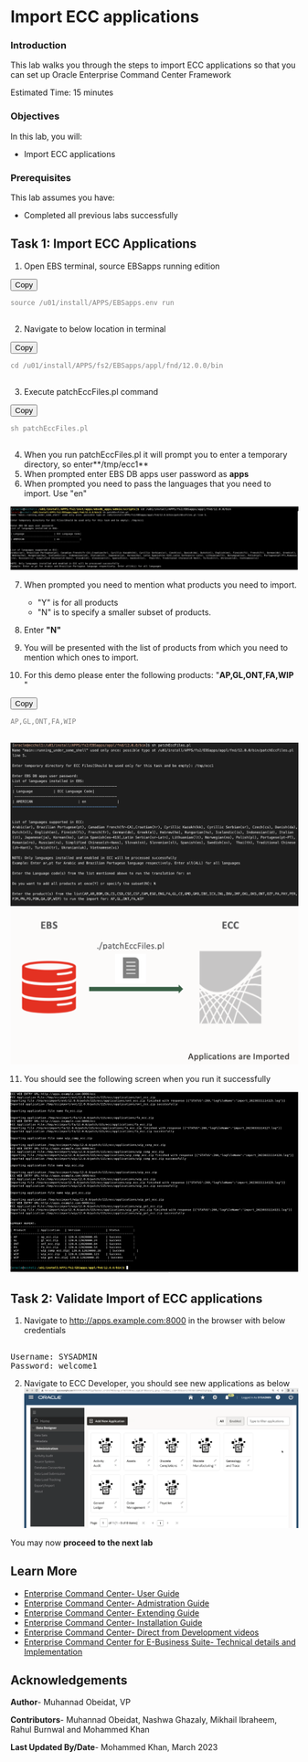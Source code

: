 # Import ECC applications

### Introduction


This lab walks you through the steps to import ECC applications so that you can set up Oracle Enterprise Command Center Framework



Estimated Time: 15 minutes

### Objectives
In this lab, you will:
* Import ECC applications


### Prerequisites

This lab assumes you have:
* Completed all previous labs successfully 

##  

## Task 1: Import ECC Applications

1.  Open EBS terminal, source EBSapps running edition
<pre><button class="copy-button" title="Copy text to clipboard">Copy</button><code class="hljs apache"><span class="copy-code"><span class="hljs-attribute"><div style="color:grey"> 
source /u01/install/APPS/EBSapps.env run 
</div>
</span></code></pre></li>


2. Navigate to below location in terminal 

<pre><button class="copy-button" title="Copy text to clipboard">Copy</button><code class="hljs apache"><span class="copy-code"><span class="hljs-attribute"><div style="color:grey"> 
cd /u01/install/APPS/fs2/EBSapps/appl/fnd/12.0.0/bin
</div>
</span></code></pre></li>

3. Execute patchEccFiles.pl command
<pre><button class="copy-button" title="Copy text to clipboard">Copy</button><code class="hljs apache"><span class="copy-code"><span class="hljs-attribute"><div style="color:grey"> 
sh patchEccFiles.pl
</div>
</span></code></pre></li>


4. When you run patchEccFiles.pl it will prompt you to enter a temporary directory, so enter**/tmp/ecc1**
5. When prompted enter EBS DB apps user password as **apps**
6. When prompted you need to pass the languages that you need to import. Use "en" 

![Import applications](../images/import101.png "Import applications")


7. When prompted you need to mention what products you need to import. 
     * "Y" is for all products
     * "N" is to specify a smaller subset of products. 

8. Enter **"N"** 

9. You will be presented with the list of products from which you need to mention which ones to import. 

10. For this demo please enter the following products: "**AP,GL,ONT,FA,WIP** "

<pre><button class="copy-button" title="Copy text to clipboard">Copy</button><code class="hljs apache"><span class="copy-code"><span class="hljs-attribute"><div style="color:grey"> 
AP,GL,ONT,FA,WIP
</div>
</span></code></pre></li>

![Enter products to import](../images/importecc1.png "Enter products to import")
![Import Applications from EBS](../images/import1000.png "Import Applications from EBS")

11. You should see the following  screen when you run it successfully

![Successful import of applications from EBS to ECC](../images/payables12.png "Successful import")


## Task 2: Validate Import of ECC applications

1. Navigate to http://apps.example.com:8000 in the browser with below credentials 

 <pre><span class="hljs-attribute">
Username: SYSADMIN
Password: welcome1
</span></code></pre></li>

    
2. Navigate to ECC Developer, you should see new applications as below
![Validate import of ECC applications](../images/5apps.png "Validate import of ECC applications")


You may now **proceed to the next lab**


## Learn More
* [Enterprise Command Center- User Guide](https://docs.oracle.com/cd/E26401_01/doc.122/e22956/T27641T671922.htm)
* [Enterprise Command Center- Admistration Guide](https://docs.oracle.com/cd/E26401_01/doc.122/f34732/toc.htm)
* [Enterprise Command Center- Extending Guide](https://docs.oracle.com/cd/E26401_01/doc.122/f21671/T673609T673618.htm)
* [Enterprise Command Center- Installation Guide](https://support.oracle.com/epmos/faces/DocumentDisplay?_afrLoop=264801675930013&id=2495053.1&_afrWindowMode=0&_adf.ctrl-state=1c6rxqpyoj_102)
* [Enterprise Command Center- Direct from Development videos](https://learn.oracle.com/ols/course/ebs-enterprise-command-centers-direct-from-development/50662/60350)
* [Enterprise Command Center for E-Business Suite- Technical details and Implementation](https://mylearn.oracle.com/ou/component/-/117416)

## Acknowledgements

**Author**- Muhannad Obeidat, VP

**Contributors**-  Muhannad Obeidat, Nashwa Ghazaly, Mikhail Ibraheem, Rahul Burnwal and Mohammed Khan

**Last Updated By/Date**- Mohammed Khan, March 2023

